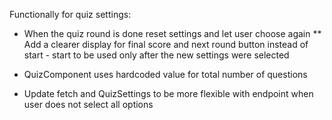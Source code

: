 Functionally for quiz settings:
* When the quiz round is done reset settings and let user choose again
** Add a clearer display for final score and next round button instead of start - start to be used only after the new settings were selected

* QuizComponent uses hardcoded value for total number of questions

* Update fetch and QuizSettings to be more flexible with endpoint when user does not select all options